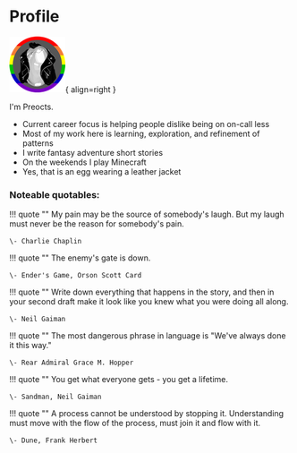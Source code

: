 # Profile

![Preocts Eggatar](images/preocts_eggatar_100x100.png){ align=right }

I'm Preocts.

* Current career focus is helping people dislike being on on-call less
* Most of my work here is learning, exploration, and refinement of patterns
* I write fantasy adventure short stories
* On the weekends I play Minecraft
* Yes, that is an egg wearing a leather jacket

### Noteable quotables:

!!! quote ""
    My pain may be the source of somebody's laugh. But my laugh must
    never be the reason for somebody's pain.

    \- Charlie Chaplin

!!! quote ""
    The enemy's gate is down.

    \- Ender's Game, Orson Scott Card

!!! quote ""
    Write down everything that happens in the story, and then in your
    second draft make it look like you knew what you were doing all along.

    \- Neil Gaiman

!!! quote ""
    The most dangerous phrase in language is "We've always done it this
    way."

    \- Rear Admiral Grace M. Hopper

!!! quote ""
    You get what everyone gets - you get a lifetime.

    \- Sandman, Neil Gaiman

!!! quote ""
    A process cannot be understood by stopping it. Understanding must
    move with the flow of the process, must join it and flow with it.

    \- Dune, Frank Herbert
